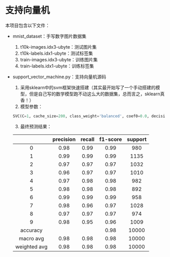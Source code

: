 # 支持向量机
本项目包含以下文件：
+ mnist_dataset：手写数字图片数据集
    1. t10k-images.idx3-ubyte：测试图片集
    2. t10k-labels.idx1-ubyte：测试标签集
    3. train-images.idx3-ubyte：训练图片集
    4. train-labels.idx1-ubyte：训练标签集
    
+ support_vector_machine.py：支持向量机源码
    1. 采用sklearn中的svm框架快速搭建（其实最开始写了一个手动搭建的模型，但是自己写的数学模型跑不动这么大的数据集，总而言之，sklearn真香！）
    2. 模型参数：
    ``` python
    SVC(C=1, cache_size=200, class_weight='balanced', coef0=0.0, decision_function_shape='ovr', degree=3, gamma=0.005, kernel='rbf', max_iter=-1, probability=False, random_state=None, shrinking=True, tol=0.001, verbose=False)
    ```
    3. 最终预测结果：
    
    |              | precision | recall | f1-score | support |
    | :----------: | :-------: | :----: | :------: | :-----: |
    |      0       |   0.98    |  0.99  |   0.99   |   980   |
    |      1       |   0.99    |  0.99  |   0.99   |  1135   |
    |      2       |   0.97    |  0.97  |   0.97   |  1032   |
    |      3       |   0.96    |  0.97  |   0.97   |  1010   |
    |      4       |   0.97    |  0.98  |   0.98   |   982   |
    |      5       |   0.98    |  0.98  |   0.98   |   892   |
    |      6       |   0.99    |  0.99  |   0.99   |   958   |
    |      7       |   0.98    |  0.96  |   0.97   |  1028   |
    |      8       |   0.97    |  0.97  |   0.97   |   974   |
    |      9       |   0.98    |  0.95  |   0.96   |  1009   |
    |   accuracy   |           |        |   0.98   |  10000  |
    |  macro avg   |   0.98    |  0.98  |   0.98   |  10000  |
    | weighted avg |   0.98    |  0.98  |   0.98   |  10000  |
    
   